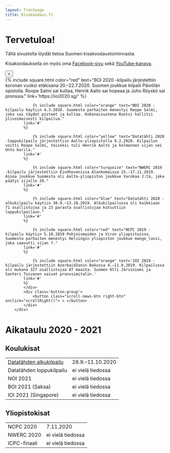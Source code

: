 ```yaml
---
layout: frontpage
title: Kisakoodaus.fi
---
```


# Tervetuloa!

Tältä sivustolta löydät tietoa Suomen kisakoodaustoiminnasta.

Kisakoodauksella on myös oma [Facebook-sivu](https://www.facebook.com/kisakoodaus/) sekä [YouTube-kanava](https://www.youtube.com/channel/UCKmaDu8PaWPytiU8cECvcSg).

<div class="news-container">
            <div class='button-group'>
                <button class="scroll-news-btn" onclick="scrollLeft2()">
                    < </button>
            </div>
            <div class="news" id="news">
                {% include square.html color="red" text="BOI 2020 -kilpailu järjestettiin koronan vuoksi etäkisana 20.–22.7.2020. Suomen joukkue kilpaili Päivölän opistolla. Roope Salmi sai kultaa, Henrik Aalto sai hopeaa ja Juho Röyskö sai pronssia."
            link='https://ioi2020.sg/'
            %}

                {% include square.html color="orange" text="NOI 2020 -kilpailu käytiin 4.3.2020. Suomesta parhaiten menestyi Roope Salmi, joka sai täydet pisteet ja kultaa. Kokonaisuutena Ruotsi hallitsi ylivoimaisesti kilpailua."
            link='#'
            %}

                {% include square.html color="yellow" text="Datatähti 2020 -loppukilpailu järjestettiin Aalto-yliopistolla 9.2.2020. Kilpailun voitti Roope Salmi, toiseksi tuli Henrik Aalto ja kolmannen sijan vei Unto Karila."
            link='#'
            %}

                {% include square.html color="turquoise" text="NWERC 2019 -kilpailu järjestettiin Eindhovenissa Alankomaissa 15.–17.11.2019. Ainoa joukkue Suomesta oli Aalto-yliopiston joukkue Varokaa J:tä, joka päätyi sijalle 29."
            link='#'
            %}

                {% include square.html color="blue" text="Datatähti 2020 -alkukilpailu käytiin 30.9.–13.10.2019. Alkukilpailussa oli kaikkiaan 71 osallistujaa ja 23 parasta osallistujaa kutsuttiin loppukilpailuun."
            link='#'
            %}

                {% include square.html color="red" text="NCPC 2019 -kilpailu käytiin 5.10.2019 Pohjoismaiden ja Viron yliopistoissa. Suomesta parhaiten menestyi Helsingin yliopiston joukkue mango_lassi, joka saavutti sijan 7."
            link='#'
            %}

                {% include square.html color="orange" text='IOI 2019 -kilpailu järjestettiin Azerbaidžanin Bakussa 4.–11.8.2019. Kilpailussa oli mukana 327 osallistujaa 87 maasta. Suomen Olli Järviniemi ja Santeri Toivonen saivat pronssimitalin.' 
            link='#'
            %}
            </div>
            <div class='button-group'>
                <button class="scroll-news-btn right-btn" onclick="scrollRight()"> > </button>
            </div>
        </div>

# Aikataulu 2020 - 2021

## Koulukisat

<table class="schedule">
<tr><td><a href="http://datatahti.fi/">Datatähden alkukilpailu</a></td><td>28.9.–11.10.2020</td></tr>
<tr><td>Datatähden loppukilpailu</td><td>ei vielä tiedossa</td></tr>
<tr><td>NOI 2021</td><td>ei vielä tiedossa</td></tr>
<tr><td>BOI 2021 (Saksa)</td><td>ei vielä tiedossa</td></tr>
<tr><td>IOI 2021 (Singapore)</td><td>ei vielä tiedossa</td></tr>
</table>
	  	

## Yliopistokisat

<table class="schedule">
<tr><td>NCPC 2020</td><td>7.11.2020</td></tr>
<tr><td>NWERC 2020</td><td>ei vielä tiedossa</td></tr>
<tr><td>ICPC-finaali</td><td>ei vielä tiedossa</td></tr>
</table>


    